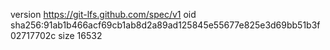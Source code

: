version https://git-lfs.github.com/spec/v1
oid sha256:91ab1b466acf69cb1ab8d2a89ad125845e55677e825e3d69bb51b3f02717702c
size 16532
